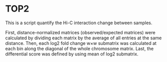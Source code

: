 # TOP2

This is a script quantify the Hi-C interaction change between samples.

First, distance-normalized matrices (observed/expected matrices) were calculated by dividing each matrix by the average of all entries at the same distance. Then, each log2 fold change w×w submatrix was calculated at each bin along the diagonal of the whole chromosome matrix. Last, the differential score was defined by using mean of log2 submatrix.
